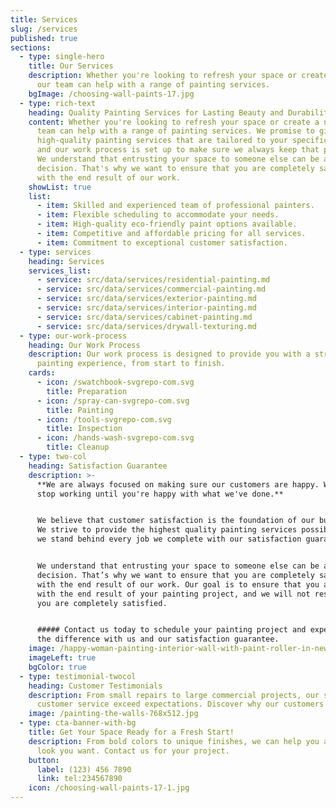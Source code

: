 ```yaml
---
title: Services
slug: /services
published: true
sections:
  - type: single-hero
    title: Our Services
    description: Whether you're looking to refresh your space or create a new look,
      our team can help with a range of painting services.
    bgImage: /choosing-wall-paints-17.jpg
  - type: rich-text
    heading: Quality Painting Services for Lasting Beauty and Durability.
    content: Whether you're looking to refresh your space or create a new look, our
      team can help with a range of painting services. We promise to give you
      high-quality painting services that are tailored to your specific needs,
      and our work process is set up to make sure we always keep that promise.
      We understand that entrusting your space to someone else can be a big
      decision. That's why we want to ensure that you are completely satisfied
      with the end result of our work.
    showList: true
    list:
      - item: Skilled and experienced team of professional painters.
      - item: Flexible scheduling to accommodate your needs.
      - item: High-quality eco-friendly paint options available.
      - item: Competitive and affordable pricing for all services.
      - item: Commitment to exceptional customer satisfaction.
  - type: services
    heading: Services
    services_list:
      - service: src/data/services/residential-painting.md
      - service: src/data/services/commercial-painting.md
      - service: src/data/services/exterior-painting.md
      - service: src/data/services/interior-painting.md
      - service: src/data/services/cabinet-painting.md
      - service: src/data/services/drywall-texturing.md
  - type: our-work-process
    heading: Our Work Process
    description: Our work process is designed to provide you with a stress-free
      painting experience, from start to finish.
    cards:
      - icon: /swatchbook-svgrepo-com.svg
        title: Preparation
      - icon: /spray-can-svgrepo-com.svg
        title: Painting
      - icon: /tools-svgrepo-com.svg
        title: Inspection
      - icon: /hands-wash-svgrepo-com.svg
        title: Cleanup
  - type: two-col
    heading: Satisfaction Guarantee
    description: >-
      **We are always focused on making sure our customers are happy. We won't
      stop working until you're happy with what we've done.**


      We believe that customer satisfaction is the foundation of our business.
      We strive to provide the highest quality painting services possible, and
      we stand behind every job we complete with our satisfaction guarantee.


      We understand that entrusting your space to someone else can be a big
      decision. That’s why we want to ensure that you are completely satisfied
      with the end result of our work. Our goal is to ensure that you are happy
      with the end result of your painting project, and we will not rest until
      you are completely satisfied.


      ##### Contact us today to schedule your painting project and experience
      the difference with us and our satisfaction guarantee.
    image: /happy-woman-painting-interior-wall-with-paint-roller-in-new-house-e1678323493469-751x1024.jpg
    imageLeft: true
    bgColor: true
  - type: testimonial-twocol
    heading: Customer Testimonials
    description: From small repairs to large commercial projects, our skills and
      customer service exceed expectations. Discover why our customers love us!
    image: /painting-the-walls-768x512.jpg
  - type: cta-banner-with-bg
    title: Get Your Space Ready for a Fresh Start!
    description: From bold colors to unique finishes, we can help you achieve the
      look you want. Contact us for your project.
    button:
      label: (123) 456 7890
      link: tel:234567890
    icon: /choosing-wall-paints-17-1.jpg
---
```

